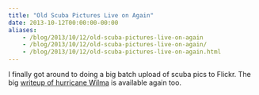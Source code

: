 ```yaml
---
title: "Old Scuba Pictures Live on Again"
date: 2013-10-12T00:00:00-00:00
aliases:
    - /blog/2013/10/12/old-scuba-pictures-live-on-again
    - /blog/2013/10/12/old-scuba-pictures-live-on-again/
    - /blog/2013/10/12/old-scuba-pictures-live-on-again.html
---
```


I finally got around to doing a big batch upload of scuba pics to Flickr. The big [writeup of hurricane Wilma](/oldsite/scuba/Cozumel2005/wilma/) is available again too.